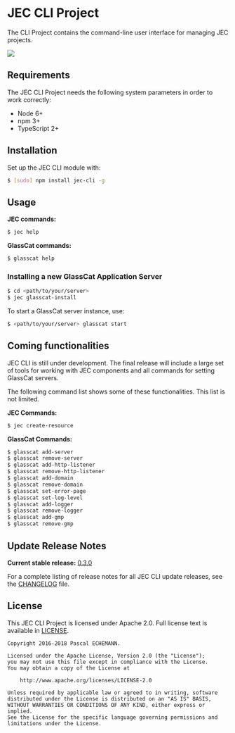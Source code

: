 # JEC CLI Project

The CLI Project contains the command-line user interface for managing JEC projects.

[![][jec-logo]][jec-url]

## Requirements

The JEC CLI Project needs the following system parameters in order to work correctly:

- Node 6+
- npm 3+
- TypeScript 2+

## Installation

Set up the JEC CLI module with:

```bash
$ [sudo] npm install jec-cli -g
```

## Usage

**JEC commands:**

```bash
$ jec help
```

**GlassCat commands:**

```bash
$ glasscat help
```

### Installing a new GlassCat Application Server

```bash
$ cd <path/to/your/server>
$ jec glasscat-install
```

To start a GlassCat server instance, use:

```bash
$ <path/to/your/server> glasscat start
```

## Coming functionalities

JEC CLI is still under development. The final release will include a large set of tools for working with JEC components and all commands for setting GlassCat servers.

The following command list shows some of these functionalities. This list is not limited.

**JEC Commands:**

```bash
$ jec create-resource
```

**GlassCat Commands:**

```bash
$ glasscat add-server
$ glasscat remove-server
$ glasscat add-http-listener
$ glasscat remove-http-listener
$ glasscat add-domain
$ glasscat remove-domain
$ glasscat set-error-page
$ glasscat set-log-level
$ glasscat add-logger
$ glasscat remove-logger
$ glasscat add-gmp
$ glasscat remove-gmp
```

## Update Release Notes

**Current stable release:** [0.3.0](CHANGELOG.md#jec-cli-0.3.0)
 
For a complete listing of release notes for all JEC CLI update releases, see the [CHANGELOG](CHANGELOG.md) file. 

## License
This JEC CLI Project is licensed under Apache 2.0. Full license text is available in [LICENSE](LICENSE).

```
Copyright 2016-2018 Pascal ECHEMANN.

Licensed under the Apache License, Version 2.0 (the "License");
you may not use this file except in compliance with the License.
You may obtain a copy of the License at

    http://www.apache.org/licenses/LICENSE-2.0

Unless required by applicable law or agreed to in writing, software
distributed under the License is distributed on an "AS IS" BASIS,
WITHOUT WARRANTIES OR CONDITIONS OF ANY KIND, either express or implied.
See the License for the specific language governing permissions and
limitations under the License.
```

[jec-url]: http://jecproject.org
[jec-logo]: https://raw.githubusercontent.com/jec-project/JEC/master/assets/jec-logos/jec-logo.png